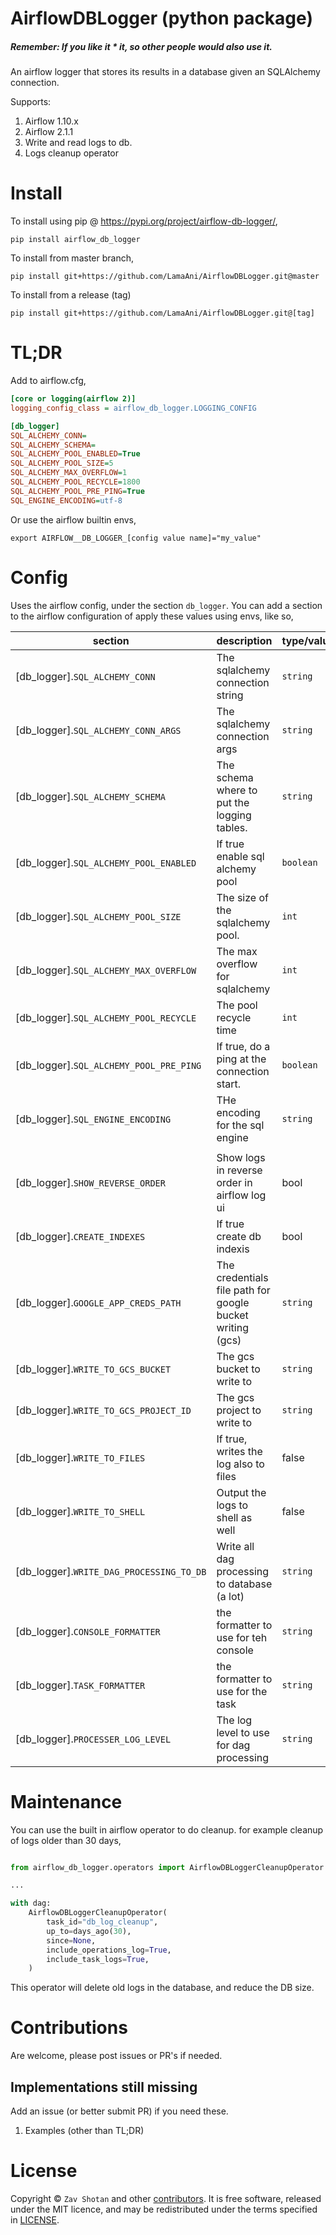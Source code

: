 # AirflowDBLogger (python package)

##### Remember: If you like it \* it, so other people would also use it.

An airflow logger that stores its results in a database given an SQLAlchemy connection.

Supports:
1. Airflow 1.10.x
2. Airflow 2.1.1
3. Write and read logs to db.
4. Logs cleanup operator

# Install

To install using pip @ https://pypi.org/project/airflow-db-logger/,

```shell
pip install airflow_db_logger
```

To install from master branch,

```shell
pip install git+https://github.com/LamaAni/AirflowDBLogger.git@master
```

To install from a release (tag)

```shell
pip install git+https://github.com/LamaAni/AirflowDBLogger.git@[tag]
```

# TL;DR

Add to airflow.cfg,

```ini
[core or logging(airflow 2)]
logging_config_class = airflow_db_logger.LOGGING_CONFIG

[db_logger]
SQL_ALCHEMY_CONN=
SQL_ALCHEMY_SCHEMA=
SQL_ALCHEMY_POOL_ENABLED=True
SQL_ALCHEMY_POOL_SIZE=5
SQL_ALCHEMY_MAX_OVERFLOW=1
SQL_ALCHEMY_POOL_RECYCLE=1800
SQL_ALCHEMY_POOL_PRE_PING=True
SQL_ENGINE_ENCODING=utf-8
```

Or use the airflow builtin envs,

```shell
export AIRFLOW__DB_LOGGER_[config value name]="my_value"
```

# Config

Uses the airflow config, under the section `db_logger`. You can add a section to the airflow
configuration of apply these values using envs, like so,

| section                                  | description                                               | type/values | default                     |
| ---------------------------------------- | --------------------------------------------------------- | ----------- | --------------------------- |
| [db_logger].`SQL_ALCHEMY_CONN`           | The sqlalchemy connection string                          | `string`    | [core].`SQL_ALCHEMY_CONN`   |
| [db_logger].`SQL_ALCHEMY_CONN_ARGS`      | The sqlalchemy connection args                            | `string`    | None                        |
| [db_logger].`SQL_ALCHEMY_SCHEMA`         | The schema where to put the logging tables.               | `string`    | [core].`SQL_ALCHEMY_SCHEMA` |
| [db_logger].`SQL_ALCHEMY_POOL_ENABLED`   | If true enable sql alchemy pool                           | `boolean`   | True                        |
| [db_logger].`SQL_ALCHEMY_POOL_SIZE`      | The size of the sqlalchemy pool.                          | `int`       | 5                           |
| [db_logger].`SQL_ALCHEMY_MAX_OVERFLOW`   | The max overflow for sqlalchemy                           | `int`       | 1                           |
| [db_logger].`SQL_ALCHEMY_POOL_RECYCLE`   | The pool recycle time                                     | `int`       | 1800                        |
| [db_logger].`SQL_ALCHEMY_POOL_PRE_PING`  | If true, do a ping at the connection start.               | `boolean`   | true                        |
| [db_logger].`SQL_ENGINE_ENCODING`        | THe encoding for the sql engine                           | `string`    | utf-8                       |
|                                          |                                                           |             |
| [db_logger].`SHOW_REVERSE_ORDER`         | Show logs in reverse order in airflow log ui              | bool        | false                       |
| [db_logger].`CREATE_INDEXES`             | If true create db indexis                                 | bool        | false                       |
| [db_logger].`GOOGLE_APP_CREDS_PATH`      | The credentials file path for google bucket writing (gcs) | `string`    | None                        |
| [db_logger].`WRITE_TO_GCS_BUCKET`        | The gcs bucket to write to                                | `string`    | None                        |
| [db_logger].`WRITE_TO_GCS_PROJECT_ID`    | The gcs project to write to                               | `string`    | None                        |
| [db_logger].`WRITE_TO_FILES`             | If true, writes the log also to files                     | false       | None                        |
| [db_logger].`WRITE_TO_SHELL`             | Output the logs to shell as well                          | false       | None                        |
| [db_logger].`WRITE_DAG_PROCESSING_TO_DB` | Write all dag processing to database (a lot)              | `string`    | utf-8                       |
| [db_logger].`CONSOLE_FORMATTER`          | the formatter to use for teh console                      | `string`    | airflow_coloured            |
| [db_logger].`TASK_FORMATTER`             | the formatter to use for the task                         | `string`    | airflow                     |
| [db_logger].`PROCESSER_LOG_LEVEL`        | The log level to use for dag processing                   | `string`    | "WARN"                      |

# Maintenance

You can use the built in airflow operator to do cleanup. for example cleanup of logs older than 30 days,

```python

from airflow_db_logger.operators import AirflowDBLoggerCleanupOperator

...

with dag:
    AirflowDBLoggerCleanupOperator(
        task_id="db_log_cleanup",
        up_to=days_ago(30),
        since=None,
        include_operations_log=True,
        include_task_logs=True,
    )
```

This operator will delete old logs in the database, and reduce the DB size.

# Contributions

Are welcome, please post issues or PR's if needed.

## Implementations still missing

Add an issue (or better submit PR) if you need these.

1. Examples (other than TL;DR)

# License

Copyright ©
`Zav Shotan` and other [contributors](https://github.com/LamaAni/AirflowDBLogger/graphs/contributors).
It is free software, released under the MIT licence, and may be redistributed under the terms specified in [LICENSE](docs/LICENSE).

